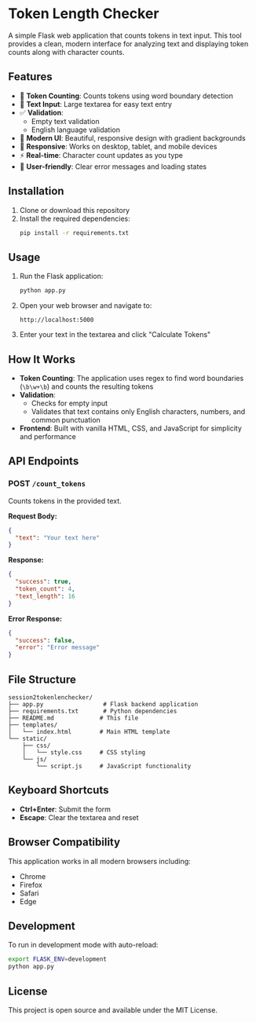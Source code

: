 # Token Length Checker

A simple Flask web application that counts tokens in text input. This tool provides a clean, modern interface for analyzing text and displaying token counts along with character counts.

## Features

- 🔢 **Token Counting**: Counts tokens using word boundary detection
- 📝 **Text Input**: Large textarea for easy text entry
- ✅ **Validation**: 
  - Empty text validation
  - English language validation
- 🎨 **Modern UI**: Beautiful, responsive design with gradient backgrounds
- 📱 **Responsive**: Works on desktop, tablet, and mobile devices
- ⚡ **Real-time**: Character count updates as you type
- 🎯 **User-friendly**: Clear error messages and loading states

## Installation

1. Clone or download this repository
2. Install the required dependencies:
   ```bash
   pip install -r requirements.txt
   ```

## Usage

1. Run the Flask application:
   ```bash
   python app.py
   ```

2. Open your web browser and navigate to:
   ```
   http://localhost:5000
   ```

3. Enter your text in the textarea and click "Calculate Tokens"

## How It Works

- **Token Counting**: The application uses regex to find word boundaries (`\b\w+\b`) and counts the resulting tokens
- **Validation**: 
  - Checks for empty input
  - Validates that text contains only English characters, numbers, and common punctuation
- **Frontend**: Built with vanilla HTML, CSS, and JavaScript for simplicity and performance

## API Endpoints

### POST `/count_tokens`

Counts tokens in the provided text.

**Request Body:**
```json
{
  "text": "Your text here"
}
```

**Response:**
```json
{
  "success": true,
  "token_count": 4,
  "text_length": 16
}
```

**Error Response:**
```json
{
  "success": false,
  "error": "Error message"
}
```

## File Structure

```
session2tokenlenchecker/
├── app.py                 # Flask backend application
├── requirements.txt       # Python dependencies
├── README.md             # This file
├── templates/
│   └── index.html        # Main HTML template
└── static/
    ├── css/
    │   └── style.css     # CSS styling
    └── js/
        └── script.js     # JavaScript functionality
```

## Keyboard Shortcuts

- **Ctrl+Enter**: Submit the form
- **Escape**: Clear the textarea and reset

## Browser Compatibility

This application works in all modern browsers including:
- Chrome
- Firefox
- Safari
- Edge

## Development

To run in development mode with auto-reload:
```bash
export FLASK_ENV=development
python app.py
```

## License

This project is open source and available under the MIT License.
